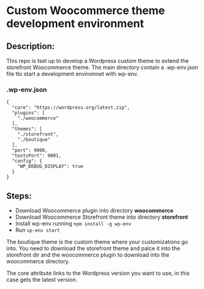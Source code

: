 # Custom Woocommerce theme development environment

## Description:

This repo is tset up to develop a Wordpress custom theme to extend the storefront Woocommerce theme.
The main directory contain a .wp-env.json file tto start a development enviromnet with wp-env.

### .wp-env.json
```
{
  "core": "https://wordpress.org/latest.zip",
  "plugins": [
    "./woocommerce"
  ],
  "themes": [
    "./storefront",
    "./boutique"
  ],
  "port": 9000,
  "testsPort": 9001,
  "config": {
    "WP_DEBUG_DISPLAY": true
  }
}
```

## Steps:

- Download Woocommerce plugin into directory **woocommerce**
- Download Woocommerce Storefront theme into directory **storefront**
- Install wp-env running ```npm install -g wp-env```
- Run ```vp-env start```

The boutique theme is the custom theme where your customizations go into.
You need to download the storefront theme and palce it into the storefront dir and the woocommerce plugin to download into the woocommerce directory.

The core attribute links to the Wordpress version you want to use, in this case gets the latest version.
